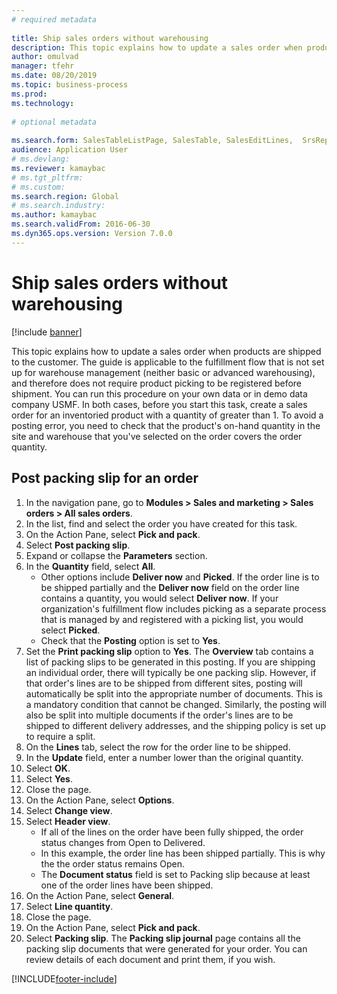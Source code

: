 ```yaml
--- 
# required metadata 
 
title: Ship sales orders without warehousing
description: This topic explains how to update a sales order when products are shipped to the customer. 
author: omulvad
manager: tfehr 
ms.date: 08/20/2019
ms.topic: business-process 
ms.prod:  
ms.technology:  
 
# optional metadata 
 
ms.search.form: SalesTableListPage, SalesTable, SalesEditLines,  SrsReportViewerForm, SalesTableLineQuantity, CustPackingSlipJournal   
audience: Application User 
# ms.devlang:  
ms.reviewer: kamaybac
# ms.tgt_pltfrm:  
# ms.custom:  
ms.search.region: Global
# ms.search.industry: 
ms.author: kamaybac
ms.search.validFrom: 2016-06-30 
ms.dyn365.ops.version: Version 7.0.0 
---
```

# Ship sales orders without warehousing

[!include [banner](../../includes/banner.md)]

This topic explains how to update a sales order when products are shipped to the customer. The guide is applicable to the fulfillment flow that is not set up for warehouse management (neither basic or advanced warehousing), and therefore does not require product picking to be registered before shipment. You can run this procedure on your own data or in demo data company USMF. In both cases, before you start this task, create a sales order for an inventoried product with a quantity of greater than 1. To avoid a posting error, you need to check that the product's on-hand quantity in the site and warehouse that you've selected on the order covers the order quantity.

## Post packing slip for an order
1. In the navigation pane, go to **Modules > Sales and marketing > Sales orders > All sales orders**.
2. In the list, find and select the order you have created for this task.
3. On the Action Pane, select **Pick and pack**.
4. Select **Post packing slip**.
5. Expand or collapse the **Parameters** section.
6. In the **Quantity** field, select **All**.
    - Other options include **Deliver now** and **Picked**. If the order line is to be shipped partially and the **Deliver now** field on the order line contains a quantity, you would select **Deliver now**. If your organization's fulfillment flow includes picking as a separate process that is managed by and registered with a picking list, you would select **Picked**.  
    - Check that the **Posting** option is set to **Yes**.  
7. Set the **Print packing slip** option to **Yes**. The **Overview** tab contains a list of packing slips to be generated in this posting. If you are shipping an individual order, there will typically be one packing slip. However, if that order's lines are to be shipped from different sites, posting will automatically be split into the appropriate number of documents. This is a mandatory condition that cannot be changed. Similarly, the posting will also be split into multiple documents if the order's lines are to be shipped to different delivery addresses, and the shipping policy is set up to require a split.  
8. On the **Lines** tab, select the row for the order line to be shipped.
9. In the **Update** field, enter a number lower than the original quantity.
10. Select **OK**.
11. Select **Yes**.
12. Close the page.
13. On the Action Pane, select **Options**.
14. Select **Change view**.
15. Select **Header view**.
    - If all of the lines on the order have been fully shipped, the order status changes from Open to Delivered.  
    - In this example, the order line has been shipped partially. This is why the the order status remains Open.     
    - The **Document status** field is set to Packing slip because at least one of the order lines have been shipped.  
16. On the Action Pane, select **General**.
17. Select **Line quantity**.
18. Close the page.
19. On the Action Pane, select **Pick and pack**.
20. Select **Packing slip**. The **Packing slip journal** page contains all the packing slip documents that were generated for your order. You can review details of each document and print them, if you wish.  



[!INCLUDE[footer-include](../../../includes/footer-banner.md)]